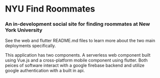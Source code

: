 # NYU Find Roommates
### An in-development social site for finding roommates at New York University 

See the web and flutter README.md files to learn more about the two main deployments specifically.

This application has two components. A serverless web component built using Vue.js and a cross-platform mobile component using flutter. Both peices of software interact with a google firebase backend and utilize google authentication with a built in api. 
